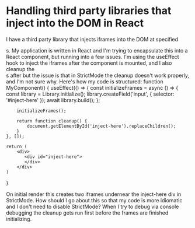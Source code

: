 
# Handling third party libraries that inject into the DOM in React

I have a third party library that injects iframes into the DOM at specified <div>s.
My application is written in React and I'm trying to encapsulate this into a React component, but running into a few issues.
I'm using the useEffect hook to inject the iframes after the component is mounted, and I also cleanup the <div>s after  but the issue is that in StrictMode the cleanup doesn't work properly, and I'm not sure why.
Here's how my code is structured:
function MyComponent() {
    useEffect(() => {
        const initializeFrames = async () => {
            const library = Library.initialize();
            library.createField('input', { selector: '#inject-here' });
            await library.build();
        };

        initializeFrames();

        return function cleanup() {
            document.getElementById('inject-here').replaceChildren();
        }
    }, []);

    return (
        <div>
           <div id="inject-here">
           </div>
        </div>
    )
}

On initial render this creates two iframes undernear the inject-here div in StrictMode. How should I go about this so that my code is more idiomatic and I don't need to disable StrictMode?
When I try to debug via console debugging the cleanup gets run first before the frames are finished initializing.

        
